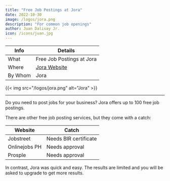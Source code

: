 ```yaml
---
title: "Free Job Postings at Jora"
date: 2022-10-30
image: /logos/jora.png
description: "For common job openings"
author: Juan Dalisay Jr.
icon: /icons/juan.jpg
---
```



Info | Details 
--- | ---
What | Free Job Postings at Jora 
Where | [Jora Website](https://employer.jora.com/)
By Whom | Jora

{{< img src="/logos/jora.png" alt="Jora" >}}

---

Do you need to post jobs for your business? Jora offers up to 100 free job postings. 

There are other free job posting services, but they come with a catch:

Website | Catch
--- | ---
Jobstreet | Needs BIR certificate
Onlinejobs PH | Needs approval
Prosple | Needs approval


In contrast, Jora was quick and easy. The results are limited and you will be asked to upgrade to get more results. 

